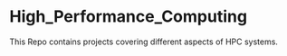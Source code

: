 # High_Performance_Computing
This Repo contains projects covering different aspects of HPC systems. 
